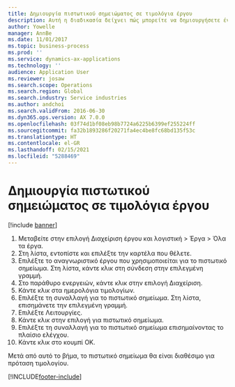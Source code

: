 ```yaml
---
title: Δημιουργία πιστωτικού σημειώματος σε τιμολόγια έργου
description: Αυτή η διαδικασία δείχνει πώς μπορείτε να δημιουργήσετε ένα πιστωτικό σημείωμα σε τιμολόγια έργου που έχουν καταχωρηθεί.
author: Yowelle
manager: AnnBe
ms.date: 11/01/2017
ms.topic: business-process
ms.prod: ''
ms.service: dynamics-ax-applications
ms.technology: ''
audience: Application User
ms.reviewer: josaw
ms.search.scope: Operations
ms.search.region: Global
ms.search.industry: Service industries
ms.author: andchoi
ms.search.validFrom: 2016-06-30
ms.dyn365.ops.version: AX 7.0.0
ms.openlocfilehash: 03f74d1bf08eb98b7724a6225b6399ef255224ff
ms.sourcegitcommit: fa32b1893286f20271fa4ec4be8fc68bd135f53c
ms.translationtype: HT
ms.contentlocale: el-GR
ms.lasthandoff: 02/15/2021
ms.locfileid: "5288469"
---
```

# <a name="create-a-credit-note-on-project-invoices"></a>Δημιουργία πιστωτικού σημειώματος σε τιμολόγια έργου

[!include [banner](../../includes/banner.md)]

1. Μεταβείτε στην επιλογή Διαχείριση έργου και λογιστική > Έργα > Όλα τα έργα. 
2. Στη λίστα, εντοπίστε και επιλέξτε την καρτέλα που θέλετε. 
3. Επιλέξτε το αναγνωριστικό έργου που χρησιμοποιείται για το πιστωτικό σημείωμα. Στη λίστα, κάντε κλικ στη σύνδεση στην επιλεγμένη γραμμή. 
4. Στο παράθυρο ενεργειών, κάντε κλικ στην επιλογή Διαχείριση. 
5. Κάντε κλικ στα ημερολόγια τιμολογίων. 
6. Επιλέξτε τη συναλλαγή για το πιστωτικό σημείωμα. Στη λίστα, επισημάνετε την επιλεγμένη γραμμή. 
7. Επιλέξτε Λειτουργίες. 
8. Κάντε κλικ στην επιλογή για πιστωτικό σημείωμα. 
9. Επιλέξτε τη συναλλαγή για το πιστωτικό σημείωμα επισημαίνοντας το πλαίσιο ελέγχου.
10. Κάντε κλικ στο κουμπί OK. 

Μετά από αυτό το βήμα, το πιστωτικό σημείωμα θα είναι διαθέσιμο για πρόταση τιμολογίου.


[!INCLUDE[footer-include](../../includes/footer-banner.md)]